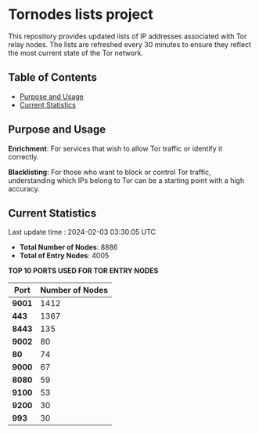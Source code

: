 # Tornodes lists project

This repository provides updated lists of IP addresses associated with Tor relay nodes. The lists are refreshed every 30 minutes to ensure they reflect the most current state of the Tor network.

## Table of Contents

- [Purpose and Usage](#purpose-and-usage)
- [Current Statistics](#current-statistics)


## Purpose and Usage

**Enrichment**: For services that wish to allow Tor traffic or identify it correctly.

**Blacklisting**: For those who want to block or control Tor traffic, understanding which IPs belong to Tor can be a starting point with a high accuracy.

## Current Statistics

Last update time : 2024-02-03 03:30:05 UTC

- **Total Number of Nodes**: 8886
- **Total of Entry Nodes**: 4005

**TOP 10 PORTS USED FOR TOR ENTRY NODES**

| **Port** | **Number of Nodes** |
|------|-----------------|
| **9001**   | 1412  |
| **443**   | 1367  |
| **8443**   | 135  |
| **9002**   | 80  |
| **80**   | 74  |
| **9000**   | 67  |
| **8080**   | 59  |
| **9100**   | 53  |
| **9200**   | 30  |
| **993**   | 30  |

